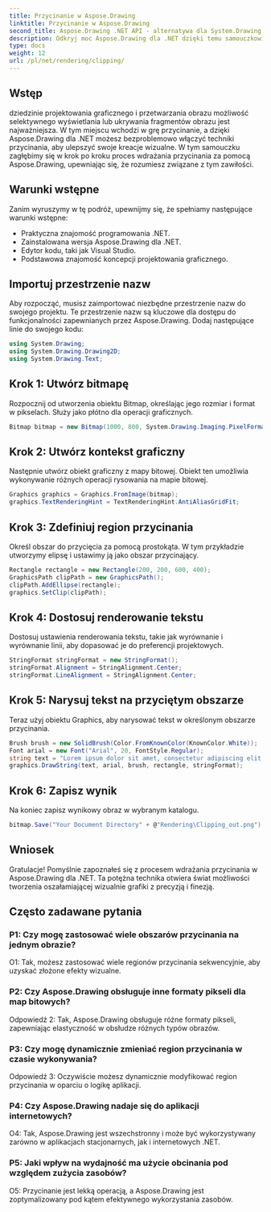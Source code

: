 ```yaml
---
title: Przycinanie w Aspose.Drawing
linktitle: Przycinanie w Aspose.Drawing
second_title: Aspose.Drawing .NET API - alternatywa dla System.Drawing.Common
description: Odkryj moc Aspose.Drawing dla .NET dzięki temu samouczkowi krok po kroku na temat wdrażania przycinania w celu ulepszenia projektu graficznego.
type: docs
weight: 12
url: /pl/net/rendering/clipping/
---
```

## Wstęp

dziedzinie projektowania graficznego i przetwarzania obrazu możliwość selektywnego wyświetlania lub ukrywania fragmentów obrazu jest najważniejsza. W tym miejscu wchodzi w grę przycinanie, a dzięki Aspose.Drawing dla .NET możesz bezproblemowo włączyć techniki przycinania, aby ulepszyć swoje kreacje wizualne. W tym samouczku zagłębimy się w krok po kroku proces wdrażania przycinania za pomocą Aspose.Drawing, upewniając się, że rozumiesz związane z tym zawiłości.

## Warunki wstępne

Zanim wyruszymy w tę podróż, upewnijmy się, że spełniamy następujące warunki wstępne:

- Praktyczna znajomość programowania .NET.
- Zainstalowana wersja Aspose.Drawing dla .NET.
- Edytor kodu, taki jak Visual Studio.
- Podstawowa znajomość koncepcji projektowania graficznego.

## Importuj przestrzenie nazw

Aby rozpocząć, musisz zaimportować niezbędne przestrzenie nazw do swojego projektu. Te przestrzenie nazw są kluczowe dla dostępu do funkcjonalności zapewnianych przez Aspose.Drawing. Dodaj następujące linie do swojego kodu:

```csharp
using System.Drawing;
using System.Drawing.Drawing2D;
using System.Drawing.Text;
```

## Krok 1: Utwórz bitmapę

Rozpocznij od utworzenia obiektu Bitmap, określając jego rozmiar i format w pikselach. Służy jako płótno dla operacji graficznych. 

```csharp
Bitmap bitmap = new Bitmap(1000, 800, System.Drawing.Imaging.PixelFormat.Format32bppPArgb);
```

## Krok 2: Utwórz kontekst graficzny

Następnie utwórz obiekt graficzny z mapy bitowej. Obiekt ten umożliwia wykonywanie różnych operacji rysowania na mapie bitowej.

```csharp
Graphics graphics = Graphics.FromImage(bitmap);
graphics.TextRenderingHint = TextRenderingHint.AntiAliasGridFit;
```

## Krok 3: Zdefiniuj region przycinania

Określ obszar do przycięcia za pomocą prostokąta. W tym przykładzie utworzymy elipsę i ustawimy ją jako obszar przycinający.

```csharp
Rectangle rectangle = new Rectangle(200, 200, 600, 400);
GraphicsPath clipPath = new GraphicsPath();
clipPath.AddEllipse(rectangle);
graphics.SetClip(clipPath);
```

## Krok 4: Dostosuj renderowanie tekstu

Dostosuj ustawienia renderowania tekstu, takie jak wyrównanie i wyrównanie linii, aby dopasować je do preferencji projektowych.

```csharp
StringFormat stringFormat = new StringFormat();
stringFormat.Alignment = StringAlignment.Center;
stringFormat.LineAlignment = StringAlignment.Center;
```

## Krok 5: Narysuj tekst na przyciętym obszarze

Teraz użyj obiektu Graphics, aby narysować tekst w określonym obszarze przycinania.

```csharp
Brush brush = new SolidBrush(Color.FromKnownColor(KnownColor.White));
Font arial = new Font("Arial", 20, FontStyle.Regular);
string text = "Lorem ipsum dolor sit amet, consectetur adipiscing elit. ..."; // (Tekst skrócony dla zwięzłości)
graphics.DrawString(text, arial, brush, rectangle, stringFormat);
```

## Krok 6: Zapisz wynik

Na koniec zapisz wynikowy obraz w wybranym katalogu.

```csharp
bitmap.Save("Your Document Directory" + @"Rendering\Clipping_out.png");
```

## Wniosek

Gratulacje! Pomyślnie zapoznałeś się z procesem wdrażania przycinania w Aspose.Drawing dla .NET. Ta potężna technika otwiera świat możliwości tworzenia oszałamiającej wizualnie grafiki z precyzją i finezją.

## Często zadawane pytania

### P1: Czy mogę zastosować wiele obszarów przycinania na jednym obrazie?

O1: Tak, możesz zastosować wiele regionów przycinania sekwencyjnie, aby uzyskać złożone efekty wizualne.

### P2: Czy Aspose.Drawing obsługuje inne formaty pikseli dla map bitowych?

Odpowiedź 2: Tak, Aspose.Drawing obsługuje różne formaty pikseli, zapewniając elastyczność w obsłudze różnych typów obrazów.

### P3: Czy mogę dynamicznie zmieniać region przycinania w czasie wykonywania?

Odpowiedź 3: Oczywiście możesz dynamicznie modyfikować region przycinania w oparciu o logikę aplikacji.

### P4: Czy Aspose.Drawing nadaje się do aplikacji internetowych?

O4: Tak, Aspose.Drawing jest wszechstronny i może być wykorzystywany zarówno w aplikacjach stacjonarnych, jak i internetowych .NET.

### P5: Jaki wpływ na wydajność ma użycie obcinania pod względem zużycia zasobów?

O5: Przycinanie jest lekką operacją, a Aspose.Drawing jest zoptymalizowany pod kątem efektywnego wykorzystania zasobów.